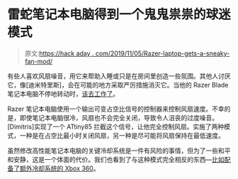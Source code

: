 # 雷蛇笔记本电脑得到一个鬼鬼祟祟的球迷模式

> 原文:[https://hack aday . com/2019/11/05/Razer-laptop-gets-a-sneaky-fan-mod/](https://hackaday.com/2019/11/05/razer-laptop-gets-a-sneaky-fan-mod/)

有些人喜欢风扇噪音，用它来帮助入睡或只是在房间里创造一些氛围。其他人讨厌它，像[迪米特里斯]，会在可能的地方采取严厉措施消灭它。当他的 Razer Blade 笔记本电脑不停地转动时，[该去工作了](https://onedrive.live.com/?authkey=%21AN1DtWk3Y9VQOtU&cid=1871385C8AE58CDF&id=1871385C8AE58CDF%21163&parId=1871385C8AE58CDF%21145&o=OneUp)。

Razer 笔记本电脑使用一个输出可变占空比信号的控制器来控制风扇速度。不幸的是，即使笔记本电脑很冷，风扇也不会完全关闭，导致令人沮丧的过度噪音。[Dimitris]实现了一个 ATtiny85 拦截这个信号，让他完全控制风扇。实施了两种模式，一种是在占空比最小时关闭风扇，另一种是尽可能将风扇保持在最低速度。

虽然修改高性能笔记本电脑的关键冷却系统是一件有风险的事情，但为了一些和平和安静，这是一个体面的代价。我们也看到了与这种模式完全相反的东西—[比如配备了额外冷却系统的 Xbox 360](https://hackaday.com/2015/11/19/adding-a-fan-where-microsoft-should-have/)。